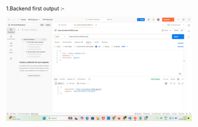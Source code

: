 1.Backend first output :-

![image alt](https://github.com/Konkipudi-Ramesh/23L35A0522/blob/main/Screenshot%202025-09-04%20125613.png?raw=true)
